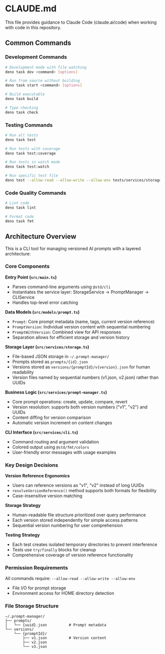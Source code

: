 # CLAUDE.md

This file provides guidance to Claude Code (claude.ai/code) when working with code in this repository.

## Common Commands

### Development Commands

```bash
# Development mode with file watching
deno task dev <command> [options]

# Run from source without building
deno task start <command> [options]

# Build executable
deno task build

# Type checking
deno task check
```

### Testing Commands

```bash
# Run all tests
deno task test

# Run tests with coverage
deno task test:coverage

# Run tests in watch mode
deno task test:watch

# Run specific test file
deno test --allow-read --allow-write --allow-env tests/services/storage.test.ts
```

### Code Quality Commands

```bash
# Lint code
deno task lint

# Format code
deno task fmt
```

## Architecture Overview

This is a CLI tool for managing versioned AI prompts with a layered architecture:

### Core Components

**Entry Point (`src/main.ts`)**

- Parses command-line arguments using `@std/cli`
- Instantiates the service layer: StorageService → PromptManager → CLIService
- Handles top-level error catching

**Data Models (`src/models/prompt.ts`)**

- `Prompt`: Core prompt metadata (name, tags, current version reference)
- `PromptVersion`: Individual version content with sequential numbering
- `PromptWithVersion`: Combined view for API responses
- Separation allows for efficient storage and version history

**Storage Layer (`src/services/storage.ts`)**

- File-based JSON storage in `~/.prompt-manager/`
- Prompts stored as `prompts/{id}.json`
- Versions stored as `versions/{promptId}/v{version}.json` for human readability
- Version files named by sequential numbers (v1.json, v2.json) rather than UUIDs

**Business Logic (`src/services/prompt-manager.ts`)**

- Core prompt operations: create, update, compare, revert
- Version resolution: supports both version numbers ("v1", "v2") and UUIDs
- Content diffing for version comparison
- Automatic version increment on content changes

**CLI Interface (`src/services/cli.ts`)**

- Command routing and argument validation
- Colored output using `@std/fmt/colors`
- User-friendly error messages with usage examples

### Key Design Decisions

**Version Reference Ergonomics**

- Users can reference versions as "v1", "v2" instead of long UUIDs
- `resolveVersionReference()` method supports both formats for flexibility
- Case-insensitive version matching

**Storage Strategy**

- Human-readable file structure prioritized over query performance
- Each version stored independently for simple access patterns
- Sequential version numbering for user comprehension

**Testing Strategy**

- Each test creates isolated temporary directories to prevent interference
- Tests use `try/finally` blocks for cleanup
- Comprehensive coverage of version reference functionality

### Permission Requirements

All commands require: `--allow-read --allow-write --allow-env`

- File I/O for prompt storage
- Environment access for HOME directory detection

### File Storage Structure

```
~/.prompt-manager/
├── prompts/
│   └── {uuid}.json          # Prompt metadata
└── versions/
    └── {promptId}/
        ├── v1.json          # Version content
        ├── v2.json
        └── v3.json
```
